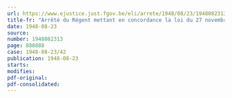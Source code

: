 ```yaml
---
url: https://www.ejustice.just.fgov.be/eli/arrete/1948/08/23/1948082313/justel
title-fr: "Arrêté du Régent mettant en concordance la loi du 27 novembre 1891 sur l'assistance publique et celle du 10 mars 1925 organique de l'assistance publique, avec la loi du 23 décembre 1946 portant création d'un Conseil d'Etat"
date: 1948-08-23
source:
number: 1948082313
page: 888888
case: 1948-08-23/42
publication: 1948-08-23
starts:
modifies:
pdf-original:
pdf-consolidated:
---
```


